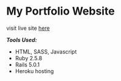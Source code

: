 # My Portfolio Website

visit live site [here](http://melissamartinez.me)

***Tools Used:***
-	HTML, SASS, Javascript
-	Ruby 2.5.8
- Rails 5.0.1
-	Heroku hosting
